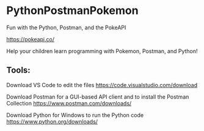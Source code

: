 # PythonPostmanPokemon
Fun with the Python, Postman, and the PokeAPI

https://pokeapi.co/

Help your children learn programming with Pokemon, Postman, and Python!

## Tools:

Download VS Code to edit the files
https://code.visualstudio.com/download

Download Postman for a GUI-based API client and to install the Postman Collection
https://www.postman.com/downloads/

Download Python for Windows to run the Python code 
https://www.python.org/downloads/
